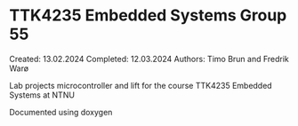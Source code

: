 # TTK4235 Embedded Systems Group 55
Created: 13.02.2024
Completed: 12.03.2024
Authors: Timo Brun and Fredrik Warø

Lab projects microcontroller and lift for the course TTK4235 Embedded Systems at NTNU

Documented using doxygen
